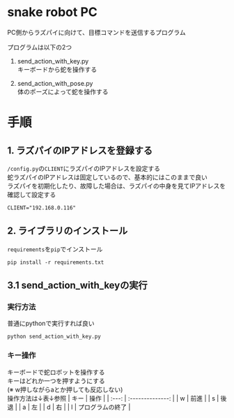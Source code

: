 # snake robot PC
PC側からラズパイに向けて、目標コマンドを送信するプログラム

プログラムは以下の2つ
1. send_action_with_key.py  
   キーボードから蛇を操作する

2. send_action_with_pose.py  
   体のポーズによって蛇を操作する

# 手順

## 1. ラズパイのIPアドレスを登録する
`/config.py`の`CLIENT`にラズパイのIPアドレスを設定する  
蛇ラズパイのIPアドレスは固定しているので、基本的にはこのままで良い  
ラズパイを初期化したり、故障した場合は、ラズパイの中身を見てIPアドレスを確認して設定する
~~~ 
CLIENT="192.168.0.116"
~~~

## 2. ライブラリのインストール
`requirements`を`pip`でインストール
~~~
pip install -r requirements.txt
~~~

## 3.1 send_action_with_keyの実行

### 実行方法
普通にpythonで実行すれば良い
~~~
python send_action_with_key.py
~~~

### キー操作
キーボードで蛇ロボットを操作する  
キーはどれか一つを押すようにする  
(※ w押しながらaとか押しても反応しない)  
操作方法は↓表↓参照
| キー  |       操作       |
| :---: | :--------------: |
|   w   |       前進       |
|   s   |       後退       |
|   a   |        左        |
|   d   |        右        |
|   l   | プログラムの終了 |